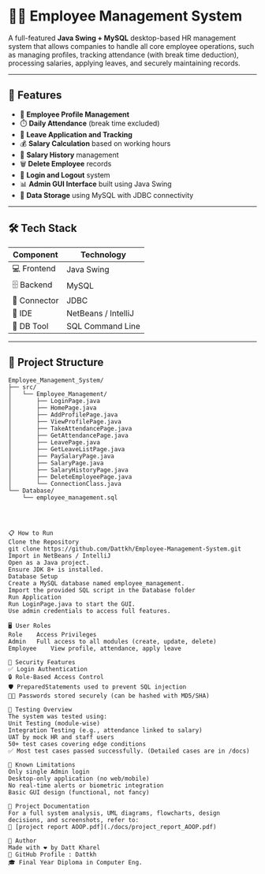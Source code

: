 # 🧑‍💼 Employee Management System

A full-featured **Java Swing + MySQL** desktop-based HR management system that allows companies to handle all core employee operations, such as managing profiles, tracking attendance (with break time deduction), processing salaries, applying leaves, and securely maintaining records.

---

## 📌 Features

- 👤 **Employee Profile Management**
- ⏱️ **Daily Attendance** (break time excluded)
- 📅 **Leave Application and Tracking**
- 💰 **Salary Calculation** based on working hours
- 📜 **Salary History** management
- 🗑️ **Delete Employee** records
- 🔐 **Login and Logout** system
- 📊 **Admin GUI Interface** built using Java Swing
- 💾 **Data Storage** using MySQL with JDBC connectivity

---

## 🛠️ Tech Stack

| Component    | Technology           |
|--------------|----------------------|
| 💻 Frontend   | Java Swing           |
| 🗄️ Backend     | MySQL               |
| 🔗 Connector  | JDBC                |
| 🧰 IDE        | NetBeans / IntelliJ |
| 🧪 DB Tool    | SQL Command Line     |

---

## 📂 Project Structure

```plaintext
Employee_Management_System/
├── src/
│   └── Employee_Management/
│       ├── LoginPage.java
│       ├── HomePage.java
│       ├── AddProfilePage.java
│       ├── ViewProfilePage.java
│       ├── TakeAttendancePage.java
│       ├── GetAttendancePage.java
│       ├── LeavePage.java
│       ├── GetLeaveListPage.java
│       ├── PaySalaryPage.java
│       ├── SalaryPage.java
│       ├── SalaryHistoryPage.java
│       ├── DeleteEmployeePage.java
│       └── ConnectionClass.java
└── Database/
    └── employee_management.sql




📋 How to Run
Clone the Repository
git clone https://github.com/Dattkh/Employee-Management-System.git
Import in NetBeans / IntelliJ
Open as a Java project.
Ensure JDK 8+ is installed.
Database Setup
Create a MySQL database named employee_management.
Import the provided SQL script in the Database folder
Run Application
Run LoginPage.java to start the GUI.
Use admin credentials to access full features.

🖥️ User Roles
Role	Access Privileges
Admin	Full access to all modules (create, update, delete)
Employee	View profile, attendance, apply leave

🔐 Security Features
✅ Login Authentication
🔒 Role-Based Access Control
🛡️ PreparedStatements used to prevent SQL injection
🧑‍💻 Passwords stored securely (can be hashed with MD5/SHA)

🧪 Testing Overview
The system was tested using:
Unit Testing (module-wise)
Integration Testing (e.g., attendance linked to salary)
UAT by mock HR and staff users
50+ test cases covering edge conditions
✅ Most test cases passed successfully. (Detailed cases are in /docs)

🚧 Known Limitations
Only single Admin login
Desktop-only application (no web/mobile)
No real-time alerts or biometric integration
Basic GUI design (functional, not fancy)

📘 Project Documentation
For a full system analysis, UML diagrams, flowcharts, design decisions, and screenshots, refer to:
📄 [project report AOOP.pdf](./docs/project_report_AOOP.pdf)

🙌 Author
Made with ❤️ by Datt Kharel
📍 GitHub Profile : Dattkh
🎓 Final Year Diploma in Computer Eng.

